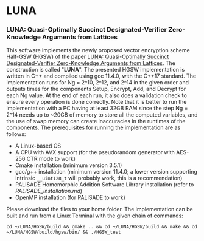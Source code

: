 # LUNA
### LUNA: Quasi-Optimally Succinct Designated-Verifier Zero-Knowledge Arguments from Lattices

This software implements the newly proposed vector encryption scheme Half-GSW (HGSW) of the paper [LUNA: Quasi-Optimally Succinct Designated-Verifier Zero-Knowledge Arguments from Lattices](https://eprint.iacr.org/2022/1690.pdf). The construction is called "**LUNA**". The presented HGSW implementation is written in C++ and compiled using gcc 11.4.0, with the C++17 standard. The implementation runs for Ng = 2^10, 2^12, and 2^14 in the given order and outputs times for the components Setup, Encrypt, Add, and Decrypt for each Ng value. At the end of each run, it also does a validation check to ensure every operation is done correctly. Note that it is better to run the implementation with a PC having at least 32GB RAM since the step Ng = 2^14 needs up to ~20GB of memory to store all the computed variables, and the use of swap memory can create inaccuracies in the runtimes of the components. The prerequisites for running the implementation are as follows:

  - A Linux-based OS
  - A CPU with AVX support (for the pseudorandom generator with AES-256 CTR mode to work)
  - Cmake installation (minimum version 3.5.1)
  - gcc/g++ installation (minimum version 11.4.0; a lower version supporting intrinsic `__uint128_t` will probably work, this is a recommendation)
  - PALISADE Homomorphic Addition Software Library installation (refer to *PALISADE_installation.md*)
  - OpenMP installation (for PALISADE to work)

Please download the files to your home folder. The implementation can be built and run from a Linux Terminal with the given chain of commands:

`cd ~/LUNA/HGSW/build && cmake .. && cd ~/LUNA/HGSW/build && make && cd ~/LUNA/HGSW/build/hgsw/bin/ && ./HGSW_test`
